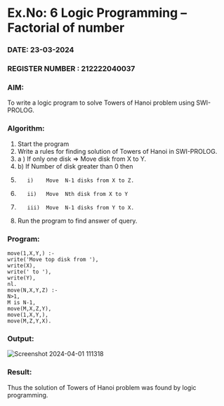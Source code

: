 # Ex.No: 6   Logic Programming – Factorial of number   
### DATE: 23-03-2024                                                                        
### REGISTER NUMBER : 212222040037
### AIM: 
To  write  a logic program  to solve Towers of Hanoi problem  using SWI-PROLOG. 
### Algorithm:
1. Start the program
2.  Write a rules for finding solution of Towers of Hanoi in SWI-PROLOG.
3.  a )	If only one disk  => Move disk from X to Y.
4.  b)	If Number of disk greater than 0 then
5.        i)	Move  N-1 disks from X to Z.
6.        ii)	Move  Nth disk from X to Y
7.        iii)	Move  N-1 disks from Y to X.
8. Run the program  to find answer of  query.

### Program:
```
move(1,X,Y,) :-
write('Move top disk from '),
write(X),
write(' to '),
write(Y),
nl.
move(N,X,Y,Z) :-
N>1,
M is N-1,
move(M,X,Z,Y),
move(1,X,Y,),
move(M,Z,Y,X).
```


### Output:
![Screenshot 2024-04-01 111318](https://github.com/DrUmaRaniV/AI_Lab_2023-24/assets/119065291/705da1f3-098e-4430-8518-39d23bf2f5f3)



### Result:
Thus the solution of Towers of Hanoi problem was found by logic programming.
